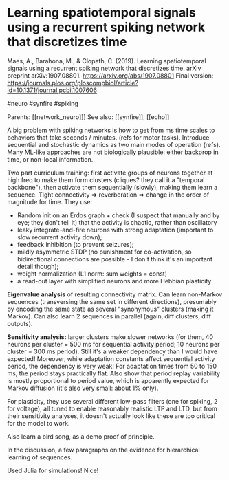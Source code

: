 # Learning spatiotemporal signals using a recurrent spiking network that discretizes time

Maes, A., Barahona, M., & Clopath, C. (2019). Learning spatiotemporal signals using a recurrent spiking network that discretizes time. arXiv preprint arXiv:1907.08801.
https://arxiv.org/abs/1907.08801
Final version:
https://journals.plos.org/ploscompbiol/article?id=10.1371/journal.pcbi.1007606

#neuro #synfire #spiking

Parents: [[network_neuro]]]
See also: [[synfire]], [[echo]]

A big problem with spiking networks is how to get from ms time scales to behaviors that take  seconds / minutes. (refs for motor tasks). Introduce sequential and stochastic dynamics as two main modes of operation (refs). Many ML-like approaches are not biologically plausible: either backprop in time, or non-local information.

Two part curriculum training: first activate groups of neurons together at high freq to make them form clusters (cliques? they call it a "temporal backbone"), then activate them sequentially (slowly), making them learn a sequence. Tight connectivity ⇒ reverberation ⇒ change in the order of magnitude for time. They use:

* Random init on an Erdos graph + check (I suspect that manually and by eye; they don't tell it) that the activity is chaotic, rather than oscillatory
* leaky integrate-and-fire neurons with strong adaptation (important to slow recurrent activity down); 
* feedback inhibition (to prevent seizures); 
* mildly asymmetric STDP (no punishment for co-activation, so bidirectional connections are possible - I don't think it's an important detail though);
* weight normalization (L1 norm: sum weights = const)
* a read-out layer with simplified neurons and more Hebbian plasticity

**Eigenvalue analysis** of resulting connectivity matrix. Can learn non-Markov sequences (transversing the same set in different directions), presumably by encoding the same state as several "synonymous" clusters (making it Markov). Can also learn 2 sequences in parallel (again, diff clusters, diff outputs).

**Sensitivity analysis:** larger clusters make slower networks (for them, 40 neurons per cluster = 500 ms for sequential activity period; 10 neurons per cluster = 300 ms period). Still it's a weaker dependency than I would have expected! Moreover, while adaptation constants affect sequential activity period, the dependency is very weak! For adaptation times from 50 to 150 ms, the period stays practically flat. Also show that period replay variability is mostly proportional to period value, which is apparently expected for Markov diffusion (it's also very small: about 1% only).

For plasticity, they use several different low-pass filters (one for spiking, 2 for voltage), all tuned to enable reasonably realistic LTP and LTD, but from their sensitivity analyses, it doesn't actually look like these are too critical for the model to work.

Also learn a bird song, as a demo proof of principle.

In the discussion, a few paragraphs on the evidence for hierarchical learning of sequences.

Used Julia for simulations! Nice!